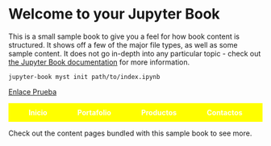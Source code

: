 # Welcome to your Jupyter Book

This is a small sample book to give you a feel for how book content is
structured.
It shows off a few of the major file types, as well as some sample content.
It does not go in-depth into any particular topic - check out [the Jupyter Book documentation](https://jupyterbook.org) for more information.


```
jupyter-book myst init path/to/index.ipynb
```


[Enlace Prueba](index.ipynb)

<style>
    /* Estilo para el menú */
    .menu {
        background-color: ffff00;
        display: flex;
        justify-content: space-around;
        padding: 10px;
    }
    
    /* Estilo para los elementos del menú */
    .menu-item {
        color: white;
        font-weight: bold;
        text-decoration: none;
        margin: 0 20px;
    }
</style>

<div class="menu">
    <a class="menu-item" href="index.ipynb">Inicio</a>
    <a class="menu-item" href="portafolio.ipynb">Portafolio</a>
    <a class="menu-item" href="productos.ipynb">Productos</a>
    <a class="menu-item" href="contactos.ipynb">Contactos</a>
</div>


Check out the content pages bundled with this sample book to see more.

```{tableofcontents}
```
